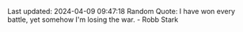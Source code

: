 Last updated: 2024-04-09 09:47:18
Random Quote: I have won every battle, yet somehow I'm losing the war.  -  Robb Stark